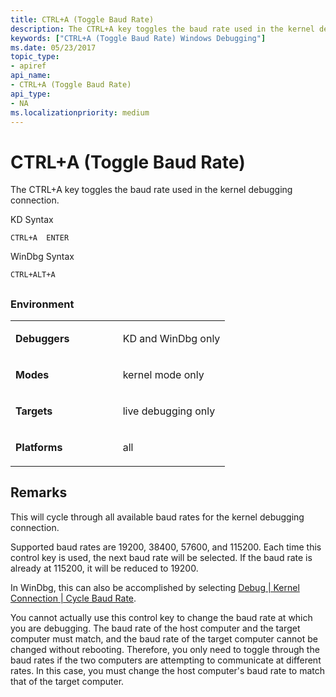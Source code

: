```yaml
---
title: CTRL+A (Toggle Baud Rate)
description: The CTRL+A key toggles the baud rate used in the kernel debugging connection.
keywords: ["CTRL+A (Toggle Baud Rate) Windows Debugging"]
ms.date: 05/23/2017
topic_type:
- apiref
api_name:
- CTRL+A (Toggle Baud Rate)
api_type:
- NA
ms.localizationpriority: medium
---
```


# CTRL+A (Toggle Baud Rate)


The CTRL+A key toggles the baud rate used in the kernel debugging connection.

KD Syntax

```dbgcmd
CTRL+A  ENTER 
```

WinDbg Syntax

```dbgcmd
CTRL+ALT+A 
```

## <span id="ddk_meta_ctrl_a_dbg"></span><span id="DDK_META_CTRL_A_DBG"></span>


### <span id="Environment"></span><span id="environment"></span><span id="ENVIRONMENT"></span>Environment

<table>
<colgroup>
<col width="50%" />
<col width="50%" />
</colgroup>
<tbody>
<tr class="odd">
<td align="left"><p><strong>Debuggers</strong></p></td>
<td align="left"><p>KD and WinDbg only</p></td>
</tr>
<tr class="even">
<td align="left"><p><strong>Modes</strong></p></td>
<td align="left"><p>kernel mode only</p></td>
</tr>
<tr class="odd">
<td align="left"><p><strong>Targets</strong></p></td>
<td align="left"><p>live debugging only</p></td>
</tr>
<tr class="even">
<td align="left"><p><strong>Platforms</strong></p></td>
<td align="left"><p>all</p></td>
</tr>
</tbody>
</table>

 

## Remarks

This will cycle through all available baud rates for the kernel debugging connection.

Supported baud rates are 19200, 38400, 57600, and 115200. Each time this control key is used, the next baud rate will be selected. If the baud rate is already at 115200, it will be reduced to 19200.

In WinDbg, this can also be accomplished by selecting [Debug | Kernel Connection | Cycle Baud Rate](debug---kernel-connection---cycle-baud-rate.md).

You cannot actually use this control key to change the baud rate at which you are debugging. The baud rate of the host computer and the target computer must match, and the baud rate of the target computer cannot be changed without rebooting. Therefore, you only need to toggle through the baud rates if the two computers are attempting to communicate at different rates. In this case, you must change the host computer's baud rate to match that of the target computer.

 

 





